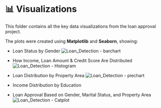 

# 📊 Visualizations

This folder contains all the key data visualizations from the loan approval project.

The plots were created using **Matplotlib** and **Seaborn**, showing:
- Loan Status by Gender
![Loan_Detection - barchart](https://github.com/user-attachments/assets/17333482-7ba5-40cd-89d8-b2ff49e61d7d)

-  How Income, Loan Amount & Credit Score Are Distributed
![Loan_Detection - Histogram](https://github.com/user-attachments/assets/3cae18fa-0f75-4e76-a795-553d8fbd9c89)

-  Loan Distribution by Property Area
![Loan_Detection - piechart](https://github.com/user-attachments/assets/0048da66-851f-46f4-a21c-c4e953ba54e8)

-  Income Distribution by Education



-  Loan Approval Based on Gender, Marital Status, and Property Area
![Loan_Detection - Catplot](https://github.com/user-attachments/assets/b5045d6b-c1bf-45e9-a56a-817945101c84)







